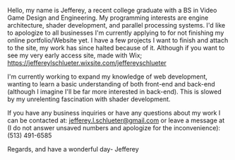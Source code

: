 Hello, my name is Jefferey, a recent college graduate with a BS in Video Game Design and Engineering. 
My programming interests are engine architecture, shader development, and parallel processing systems. 
I'd like to apologize to all businesses I'm currently applying to for not finishing my online portfolio/Website yet. I have a few projects I want to finish and attach to the site, my work has since halted because of it. Although if you want to see my very early access site, made with Wix;
  https://jeffereylschlueter.wixsite.com/jeffereyschlueter

I'm currently working to expand my knowledge of web development, wanting to learn a basic understanding of both front-end and back-end (although I imagine I'll be far more interested in back-end). This is slowed by my unrelenting fascination with shader development.

If you have any business inquiries or have any questions about my work I can be contacted at:
  jefferey.l.schlueter@gmail.com
  or leave a message at (I do not answer unsaved numbers and apologize for the inconvenience):
  (513) 491-6585
  
Regards, and have a wonderful day-
Jefferey
